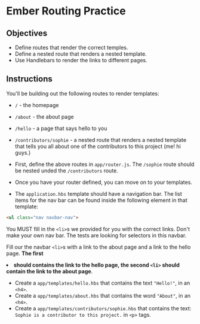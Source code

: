# Ember Routing Practice

## Objectives

* Define routes that render the correct temples. 
* Define a nested route that renders a nested template.
* Use Handlebars to render the links to different pages. 

## Instructions

You'll be building out the following routes to render templates:

* `/` - the homepage
* `/about` - the about page
* `/hello` - a page that says hello to you
* `/contributors/sophie` - a nested route that renders a nested template that tells you all about one of the contributors to this project (me! hi guys.)

* First, define the above routes in `app/router.js`. The `/sophie` route should be nested unded the `/contributors` route. 
* Once you have your router defined, you can move on to your templates. 
* The `application.hbs` template should have a navigation bar. The list items for the nav bar can be found inside the following element in that template:

```html
<ul class="nav navbar-nav">
```

You MUST fill in the `<li>`s we provided for you with the correct links. Don't make your own nav bar. The tests are looking for selectors in this navbar. 

Fill our the navbar `<li>`s with a link to the about page and a link to the hello page. **The first <li> should contains the link to the hello page, the second `<li>` should contain the link to the about page**. 

* Create a `app/templates/hello.hbs` that contains the text `"Hello!"`, in an `<h4>`. 
* Create a `app/templates/about.hbs` that contains the word `"About"`, in an `<h4>`. 
* Create a `app/templates/contributors/sophie.hbs` that contains the text: `Sophie is a contributor to this project.` in `<p>` tags. 


